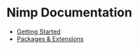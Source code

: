 <h1>Nimp Documentation</h1>
<ul>
 <li>
   <a href="gettingstarted.md">Getting Started</a>
 </li>
 <li>
  <a href="1.md">Packages & Extensions</a>
 </li>
 </ul>
